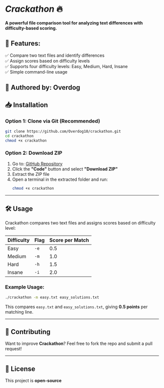 # *Crackathon* 🔥  
**A powerful file comparison tool for analyzing text differences with difficulty-based scoring.**

## **🚀 Features:**  
✅ Compare two text files and identify differences  
✅ Assign scores based on difficulty levels  
✅ Supports four difficulty levels: Easy, Medium, Hard, Insane  
✅ Simple command-line usage  


📢 Authored by: Overdog
---

## **📥 Installation**  
### **Option 1: Clone via Git (Recommended)**  
```bash
git clone https://github.com/Overdog10/crackathon.git
cd crackathon
chmod +x crackathon
```

### **Option 2: Download ZIP**  
1. Go to: [GitHub Repository](https://github.com/Overdog10/crackathon)  
2. Click the **"Code"** button and select **"Download ZIP"**  
3. Extract the ZIP file  
4. Open a terminal in the extracted folder and run:  
   ```bash
   chmod +x crackathon
   ```

---

## **🛠 Usage**  
Crackathon compares two text files and assigns scores based on difficulty level:  

| Difficulty | Flag | Score per Match |
|------------|------|---------------|
| Easy       | `-e` | 0.5           |
| Medium     | `-m` | 1.0           |
| Hard       | `-h` | 1.5           |
| Insane     | `-i` | 2.0           |

### **Example Usage:**  
```bash
./crackathon -m easy.txt easy_solutions.txt
```
This compares `easy.txt` and `easy_solutions.txt`, giving **0.5 points** per matching line.

---

## **🔧 Contributing**  
Want to improve **Crackathon**? Feel free to fork the repo and submit a pull request!  

---

## **📝 License**  
This project is **open-source** 

